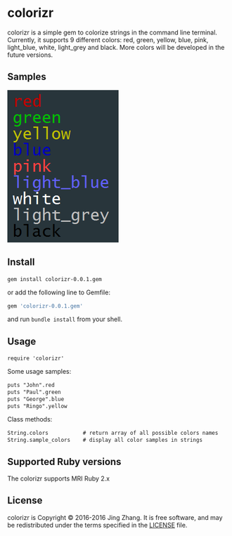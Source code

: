 # colorizr

colorizr is a simple gem to colorize strings in the command line terminal. Currently, it supports 9 different colors: red, green, yellow, blue, pink, light_blue, white, light_grey and black. More colors will be developed in the future versions.

Samples
-------
![alt text](/sample_colors.png "Sample Colors")


Install
--------

```shell
gem install colorizr-0.0.1.gem
```
or add the following line to Gemfile:

```ruby
gem 'colorizr-0.0.1.gem'
```
and run `bundle install` from your shell.

Usage
-----
```
require 'colorizr'
```
Some usage samples:
```
puts "John".red
puts "Paul".green
puts "George".blue
puts "Ringo".yellow
```

Class methods:
```
String.colors           # return array of all possible colors names
String.sample_colors    # display all color samples in strings
```


Supported Ruby versions
-----------------------

The colorizr supports MRI Ruby 2.x

License
-------

colorizr is Copyright © 2016-2016 Jing Zhang. It is free
software, and may be redistributed under the terms specified in the
[LICENSE](/LICENSE) file.
